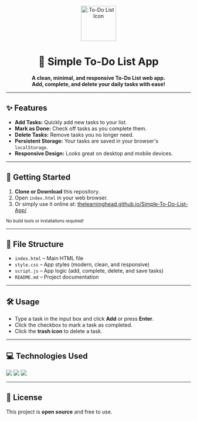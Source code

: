 <!-- filepath: c:\Users\HP\OneDrive\Desktop\Projects\Simple-To-Do-List-App\README.md -->

<p align="center">
  <img src="https://img.icons8.com/fluency/96/000000/todo-list.png" alt="To-Do List Icon" width="96" height="96">
</p>

<h1 align="center">📝 Simple To-Do List App</h1>

<p align="center">
  <b>A clean, minimal, and responsive To-Do List web app.<br>
  Add, complete, and delete your daily tasks with ease!</b>
</p>

---

## ✨ Features

- <b>Add Tasks:</b> Quickly add new tasks to your list.
- <b>Mark as Done:</b> Check off tasks as you complete them.
- <b>Delete Tasks:</b> Remove tasks you no longer need.
- <b>Persistent Storage:</b> Your tasks are saved in your browser's <code>localStorage</code>.
- <b>Responsive Design:</b> Looks great on desktop and mobile devices.

---

## 🚀 Getting Started

1. <b>Clone or Download</b> this repository.
2. Open <code>index.html</code> in your web browser.
3. Or simply use it online at: [thelearninghead.github.io/Simple-To-Do-List-App/](https://thelearninghead.github.io/Simple-To-Do-List-App/)

<sub>No build tools or installations required!</sub>

---

## 📁 File Structure

- <code>index.html</code> – Main HTML file
- <code>style.css</code> – App styles (modern, clean, and responsive)
- <code>script.js</code> – App logic (add, complete, delete, and save tasks)
- <code>README.md</code> – Project documentation

---

## 🛠️ Usage

- Type a task in the input box and click <b>Add</b> or press <b>Enter</b>.
- Click the checkbox to mark a task as completed.
- Click the <b>trash icon</b> to delete a task.

---

## 💻 Technologies Used

<p>
  <img src="https://img.shields.io/badge/HTML5-E34F26?style=flat-square&logo=html5&logoColor=white"/>
  <img src="https://img.shields.io/badge/CSS3-1572B6?style=flat-square&logo=css3&logoColor=white"/>
  <img src="https://img.shields.io/badge/JavaScript-ES6+-F7DF1E?style=flat-square&logo=javascript&logoColor=black"/>
</p>

---

## 📜 License

This project is <b>open source</b> and free to use.
